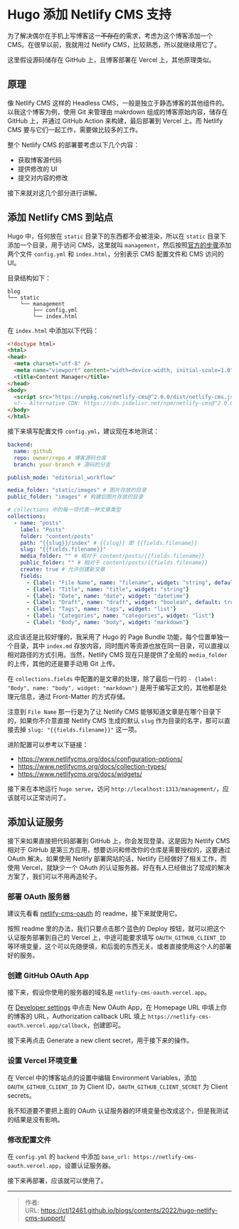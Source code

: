 # Hugo 添加 Netlify CMS 支持


为了解决偶尔在手机上写博客这一~~不存在~~的需求，考虑为这个博客添加一个 CMS。在很早以前，我就用过 Netlify CMS，比较熟悉，所以就继续用它了。

这里假设源码储存在 GitHub 上，且博客部署在 Vercel 上，其他原理类似。

## 原理
像 Netlify CMS 这样的 Headless CMS，一般是独立于静态博客的其他组件的。以我这个博客为例，使用 Git 来管理由 makrdown 组成的博客原始内容，储存在 GitHub 上，并通过 GitHub Action 来构建，最后部署到 Vercel 上。而 Netlify CMS 要与它们一起工作，需要做比较多的工作。

整个 Netlify CMS 的部署要考虑以下几个内容：

 - 获取博客源代码
 - 提供修改的 UI
 - 提交对内容的修改

接下来就对这几个部分进行讲解。

## 添加 Netlify CMS 到站点
Hugo 中，任何放在 `static` 目录下的东西都不会被渲染，所以在 `static` 目录下添加一个目录，用于访问 CMS，这里就叫 `management`，然后按照[官方的步骤](https://www.netlifycms.org/docs/add-to-your-site/)添加两个文件 `config.yml` 和 `index.html`，分别表示 CMS 配置文件和 CMS 访问的 UI。

目录结构如下：

```plain
blog
└── static
    └── management
        ├── config.yml
        └── index.html
```

在 `index.html` 中添加以下代码：

```html
<!doctype html>
<html>
<head>
  <meta charset="utf-8" />
  <meta name="viewport" content="width=device-width, initial-scale=1.0" />
  <title>Content Manager</title>
</head>
<body>
  <script src="https://unpkg.com/netlify-cms@^2.0.0/dist/netlify-cms.js"></script>
  <!-- Alternative CDN: https://cdn.jsdelivr.net/npm/netlify-cms@^2.0.0/dist/netlify-cms.js -->
</body>
</html>
```

接下来填写配置文件 `config.yml`，建议现在本地测试：

```yaml
backend:
  name: github
  repo: owner/repo # 博客源码仓库
  branch: your-branch # 源码的分支

publish_mode: "editorial_workflow"

media_folder: "static/images" # 图片存放的目录
public_folder: "images" # 构建后图片存放的目录

# collections 中的每一项代表一种文章类型
collections:
  - name: "posts"
    label: "Posts"
    folder: "content/posts"
    path: "{{slug}}/index" # {{slug}} 即 {{fields.filename}}
    slug: "{{fields.filename}}"
    media_folder: "" # 相对于 content/posts/{{fields.filename}}
    public_folder: "" # 相对于 content/posts/{{fields.filename}}
    create: true # 允许创建新文章
    fields:
      - {label: "File Name", name: "filename", widget: "string", default: "", required: false}
      - {label: "Title", name: "title", widget: "string"}
      - {label: "Date", name: "date", widget: "datetime"}
      - {label: "Draft", name: "draft", widget: "boolean", default: true}
      - {label: "Tags", name: "tags", widget: "list"}
      - {label: "Categories", name: "categories", widget: "list"}
      - {label: "Body", name: "body", widget: "markdown"}
```

这应该还是比较好懂的，我采用了 Hugo 的 Page Bundle 功能，每个位置单独一个目录，其中 `index.md` 存放内容，同时图片等资源也放在同一目录，可以直接以相对路径的方式引用。当然，Netlify CMS 现在只是提供了全局的 `media_folder` 的上传，其他的还是要手动用 Git 上传。

在 `collections.fields` 中配置的是文章的处理，除了最后一行的 `- {label: "Body", name: "body", widget: "markdown"}` 是用于编写正文的，其他都是处理元信息，通过 Front-Matter 的方式存储。

注意到 `File Name` 那一行是为了让 Netlify CMS 能够知道文章是在哪个目录下的，如果你不介意直接 Netlify CMS 生成的默认 `slug` 作为目录的名字，那可以直接去掉 `slug: "{{fields.filename}}"` 这一项。

进阶配置可以参考以下链接：

 - <https://www.netlifycms.org/docs/configuration-options/>
 - <https://www.netlifycms.org/docs/collection-types/>
 - <https://www.netlifycms.org/docs/widgets/>

接下来在本地运行 `hugo serve`，访问 `http://localhost:1313/management/`，应该就可以正常访问了。

## 添加认证服务
接下来如果直接把代码部署到 GitHub 上，你会发现登录。这是因为 Netlify CMS 相对于 GitHub 是第三方应用，想要访问和修改你的仓库是需要授权的，这要通过 OAuth 解决。如果使用 Netlify 部署网站的话，Netlify 已经做好了相关工作，而使用 Vercel，就缺少一个 OAuth 的认证服务器。好在有人已经做出了现成的解决方案了，我们可以不用再造轮子。

### 部署 OAuth 服务器
建议先看看 [netlify-cms-oauth](https://github.com/ublabs/netlify-cms-oauth) 的 readme，接下来就使用它。

按照 readme 里的办法，我们只要点击那个蓝色的 Deploy 按钮，就可以把这个认证服务部署到自己的 Vercel 上，中途可能要求填写 `OAUTH_GITHUB_CLIENT_ID` 等环境变量，这个可以先随便填，和后面的东西无关。或者直接使用这个人的部署好的服务。

### 创建 GitHub OAuth App
接下来，假设你使用的服务器的域名是 `netlify-cms-oauth.vercel.app`。

在 [Developer settings](https://github.com/settings/developers) 中点击 New OAuth App，在 Homepage URL 中填上你的博客的 URL，Authorization callback URL 填上 `https://netlify-cms-oauth.vercel.app/callback`，创建即可。

接下来再点击 Generate a new client secret，用于接下来的操作。

### 设置 Vercel 环境变量
在 Vercel 中的博客站点的设置中编辑 Environment Variables，添加 `OAUTH_GITHUB_CLIENT_ID` 为 Client ID，`OAUTH_GITHUB_CLIENT_SECRET` 为 Client secrets。

我不知道要不要把上面的 OAuth 认证服务器的环境变量也改成这个，但是我测试的结果是没有影响。

### 修改配置文件
在 `config.yml` 的 `backend` 中添加 `base_url: https://netlify-cms-oauth.vercel.app`，设置认证服务器。

接下来再部署，应该就可以使用了。

---

> 作者:   
> URL: https://ctj12461.github.io/blogs/contents/2022/hugo-netlify-cms-support/  

